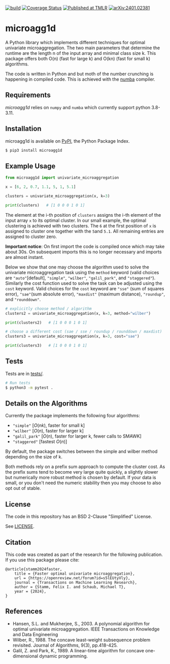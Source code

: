 [![build](https://github.com/Feelx234/microagg1d/actions/workflows/ci.yaml/badge.svg)](https://github.com/Feelx234/microagg1d/actions)
[![Coverage Status](https://coveralls.io/repos/github/Feelx234/microagg1d/badge.svg)](https://coveralls.io/github/Feelx234/microagg1d)
[![Published at TMLR](https://img.shields.io/badge/Published_at_-_TMLR_-blue)](https://openreview.net/forum?id=s5lEUtyVly)
[![arXiv:2401.02381](https://img.shields.io/badge/arXiv-2401.02381-b31b1b.svg?logo=arxiv)](https://arxiv.org/abs/2401.02381)

microagg1d
========

A Python library which implements different techniques for optimal univariate microaggregation. The two main parameters that determine the runtime are the length n of the input array and minimal class size k. This package offers both O(n) (fast for large k) and O(kn) (fast for small k) algorithms.

The code is written in Python and but moth of the number crunching is happening in compiled code. This is achieved with the [numba](https://numba.pydata.org/) compiler.

Requirements
------------

*microagg1d* relies on `numpy` and `numba` which currently support python 3.8-3.11.

Installation
------------

microagg1d is available on [PyPI](https://pypi.python.org/pypi/microagg1d), the Python Package Index.

```sh
$ pip3 install microagg1d
```

Example Usage
-------------

```python
from microagg1d import univariate_microaggregation

x = [6, 2, 0.7, 1.1, 5, 1, 5.1]

clusters = univariate_microaggregation(x, k=3)

print(clusters)   # [1 0 0 0 1 0 1]
```
The element at the i-th position of `clusters` assigns the i-th element of the input array `x` to its optimal cluster. In our small example, the optimal clustering is achieved with two clusters. The `6` at the first position of `x` is assigned to cluster one together with the `5`and `5.1`.
All remaining entries are assigned to cluster zero.


**Important notice**: On first import the code is compiled once which may take about 30s. On subsequent imports this is no longer necessary and imports are almost instant.

Below we show that one may choose the algorithm used to solve the univariate microaggregation task using the `method` keyword (valid choices are `"auto"`[default], `"simple"`, `"wilber"`, `"galil_park"`, and `"staggered"`).
Similarly the cost function used to solve the task can be adjusted using the `cost` keyword. Valid choices for the `cost` keyword are `"sse"` (sum of squares error), `"sae"`(sum absolute error), `"maxdist"` (maximum distance), `"roundup"`, and `"rounddown"`.

```python
# explicitly choose method / algorithm
clusters2 = univariate_microaggregation(x, k=3, method="wilber")

print(clusters2)   # [1 0 0 0 1 0 1]

# choose a different cost (sae / sse / roundup / rounddown / maxdist)
clusters3 = univariate_microaggregation(x, k=3, cost="sae")

print(clusters3)   # [1 0 0 0 1 0 1]
```



Tests
-----

Tests are in [tests/](https://github.com/Feelx234/microagg1d/tree/main/tests).

```sh
# Run tests
$ python3 -m pytest .
```

Details on the Algorithms
--------------

Currently the package implements the following four algorithms:
- `"simple"` [$O(nk)$, faster for small k]
- `"wilber"` [$O(n)$, faster for larger k]
- `"galil_park"` [$O(n)$, faster for larger k, fewer calls to SMAWK]
- `"staggered"` [fastest $O(n)$]

By default, the package switches between the simple and wilber method depending on the size of k.

Both methods rely on a prefix sum approach to compute the cluster cost. As the prefix sums tend to become very large quite quickly, a slightly slower but numerically more robust method is chosen by default. If your data is small, or you don't need the numeric stability then you may choose to also opt out of stable.



License
-------

The code in this repository has an BSD 2-Clause "Simplified" License.

See [LICENSE](https://github.com/Feelx234/microagg1d/blob/master/LICENSE).



Citation
-----------

This code was created as part of the research for the following publication. If you use this package please cite:

```
@article{stamm2024faster,
	title = {Faster optimal univariate microaggregation},
	url = {https://openreview.net/forum?id=s5lEUtyVly},
	journal = {Transactions on Machine Learning Research},
	author = {Stamm, Felix I. and Schaub, Michael T},
	year = {2024},
}
```


References
----------

- Hansen, S.L. and Mukherjee, S., 2003. A polynomial algorithm for optimal univariate microaggregation. IEEE Transactions on Knowledge and Data Engineering
- Wilber, R., 1988. The concave least-weight subsequence problem revisited. Journal of Algorithms, 9(3), pp.418-425.
- Galil, Z. and Park, K., 1989. A linear-time algorithm for concave one-dimensional dynamic programming.
